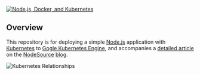 [![Node.js, Docker, and Kubernetes](docs/images/container-banner.png)](https://nodesource.com/)

## Overview

This repository is for deploying a simple [Node.js](https://nodejs.org/en/) application with [Kubernetes](http://kubernetes.io/) to [Gogle Kubernetes Engine](https://cloud.google.com/kubernetes-engine/), and accompanies a [detailed article]() on the [NodeSource](https://nodesource.com) [blog](https://nodesource/com/blog).

![Kubernetes Relationships](docs/images/kubernetes-relationships.png)
